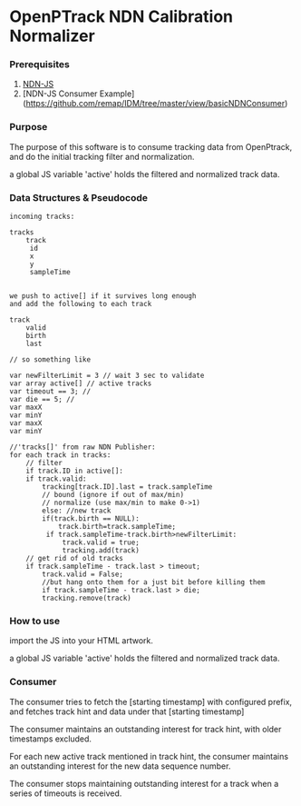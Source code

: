 # OpenPTrack NDN Calibration Normalizer

### Prerequisites 
1. [NDN-JS](https://github.com/named-data/ndn-js/blob/master/build/ndn.js)
2. [NDN-JS Consumer Example] (https://github.com/remap/IDM/tree/master/view/basicNDNConsumer)

### Purpose

The purpose of this software is to consume tracking data from OpenPtrack, and do the initial tracking filter and normalization.

a global JS variable 'active' holds the filtered and normalized track data. 

### Data Structures & Pseudocode
```
incoming tracks:

tracks
    track
   	 id
     x
   	 y
   	 sampleTime
   	 

we push to active[] if it survives long enough
and add the following to each track

track    
    valid
    birth
    last
    
// so something like

var newFilterLimit = 3 // wait 3 sec to validate
var array active[] // active tracks
var timeout == 3; // 
var die == 5; // 
var maxX
var minY
var maxX
var minY

//'tracks[]' from raw NDN Publisher:
for each track in tracks:
   	// filter
    if track.ID in active[]:
	if track.valid:
		tracking[track.ID].last = track.sampleTime
   	 	// bound (ignore if out of max/min)
   	 	// normalize (use max/min to make 0->1)
    	else: //new track
		if(track.birth == NULL):
			track.birth=track.sampleTime;
   		 if track.sampleTime-track.birth>newFilterLimit:
   			 track.valid = true;
   			 tracking.add(track)
	// get rid of old tracks
	if track.sampleTime - track.last > timeout;
        track.valid = False;
        //but hang onto them for a just bit before killing them
        if track.sampleTime - track.last > die;
		tracking.remove(track)
```
### How to use

import the JS into your HTML artwork. 

a global JS variable 'active' holds the filtered and normalized track data.

### Consumer
The consumer tries to fetch the [starting timestamp] with configured prefix, and fetches track hint and data under that [starting timestamp]

The consumer maintains an outstanding interest for track hint, with older timestamps excluded. 

For each new active track mentioned in track hint, the consumer maintains an outstanding interest for the new data sequence number.

The consumer stops maintaining outstanding interest for a track when a series of timeouts is received.
